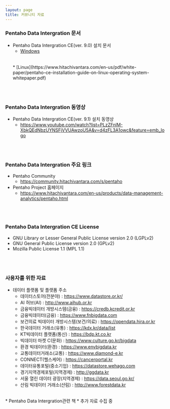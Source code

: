 ```yaml
---
layout: page
title: 커뮤니티 자료
---
```


### Pentaho Data Intergration 문서

* Pentaho Data Intergration CE(ver. 9.0) 설치 문서
  * [Windows](https://www.hitachivantara.com/en-us/pdf/white-paper/pentaho-community-edition-installation-guide-for-windows-whitepaper.pdf)
  <br/>
  <br/>  
  * [Linux](https://www.hitachivantara.com/en-us/pdf/white-paper/pentaho-ce-installation-guide-on-linux-operating-system-whitepaper.pdf)  
<br/>
<br/>

### Pentaho Data Intergration 동영상

* Pentaho Data Intergration CE(ver. 9.1) 설치 동영상
  * <https://www.youtube.com/watch?list=PLzZFnlM-XbkQEdNbzUYNSFjVVUAwzoU5A&v=d4zFL3A1owc&feature=emb_logo>
<br/>
<br/>

### Pentaho Data Intergration 주요 링크

* Pentaho Community
  * <https://community.hitachivantara.com/s/pentaho>
* Pentaho Project 홈페이지
  * <https://www.hitachivantara.com/en-us/products/data-management-analytics/pentaho.html>
  
<br/>
<br/>

### Pentaho Data Intergration CE License

* GNU Library or Lesser General Public License version 2.0 (LGPLv2)
* GNU General Public License version 2.0 (GPLv2)
* Mozilla Public License 1.1 (MPL 1.1)
<br/>
<br/>

### 사용자를 위한 자료

* 데이터 플랫폼 및 플랫폼 주소
  * 데이터스토어(전분야) : <https://www.datastore.or.kr/>
  * AI 허브(AI) : <http://www.aihub.or.kr>
  * 금융빅데이터 개방시스템(금융) : <https://credb.kcredit.or.kr>
  * 금융빅데이터(금융) : <https://www.fnbigdata.com>
  * 보건의료 빅데이터 개방시스템(보건/의료) : <https://opendata.hira.or.kr>
  * 한국데이터 거래소(유통) : <https://kdx.kr/data/list>
  * KT빅데이터 플랫폼(통신) : <https://bdp.kt.co.kr>
  * 빅데이터 마켓 C(문화) : <https://www.culture.go.kr/bigdata>
  * 환경 빅데이터(환경) : <https://www.envbigdata.kr>
  * 교통데이터거래소(교통) : <https://www.diamond-e.kr>
  * CONNECT(헬스케어) : <https://cancerportal.kr>
  * 데이터유통포털(중소기업) : <https://datastore.wehago.com>
  * 경기지역경제포털(지역경제) : <http://ggdata.kr>
  * 서울 열린 데이터 광장(지역경제) : <https://data.seoul.go.kr/>
  * 산림 빅데이터 거래소(산림) : <http://www.forestdata.kr>
 <br/>
  * Pentaho Data Intergration관련 책
  * 추가 자료 수집 중

<br/>
<br/>
